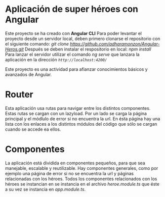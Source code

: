 # Aplicación de super héroes con Angular
Este proyecto se ha creado con **Angular CLI** 
Para  poder levantar el proyecto desde un servidor local, deben primero clonarse el repositorio con el siguiente comando: 
  *git clone https://github.com/adharamonzon/Angular-Heros.git*
Después se deben instalar el respositorio en local: 
  *npm install*
Para lanzar el servidor utilizar el comando *ng serve* que lanzara la aplicación en la dirección *`http://localhost:4200/`*

Este proyecto es una actividad para afianzar conocimientos básicos y avanzados de Angular. 

# Router
Esta aplicación usa rutas para navigar entre los distintos componentes. Estas rutas se cargan con un lazyload. Por un lado se carga la página principal y el módlulo de error si no encuentra la url. En ésta página hay una lista con los enlaces a los distintos módulos del código que sólo se cargan cuando se accede ea ellos. 
# Componentes 
La aplicación está dividida en componentes pequeños, para que sea manejable, escalable y reutilizable. 
Hay componentes generales, como por ejemplo una página de error si no se encuentra la url y páginas relacionadas con los héroes. Todos los componentes relacionados con los héroes se instancian en  se instancia en el archivo *heroe.module.ts* que éste a su vez se instancia en *app.module.ts*.
